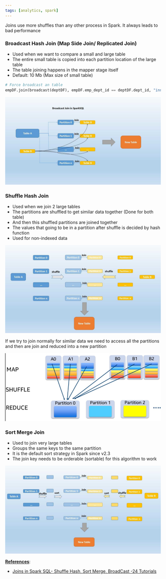 ```yaml
---
tags: [analytics, spark]
---
```


Joins use more shuffles than any other process in Spark. It always leads to bad performance

### Broadcast Hash Join (Map Side Join/ Replicated Join)

* Used when we want to compare a small and large table
* The entire small table is copied into each partition location of the large table
* The table joining happens in the mapper stage itself
* Default: 10 Mb (Max size of small table)

````python
# Force broadcast an table
empDF.join(broadcast(deptDF), empDF.emp_dept_id == deptDF.dept_id, "inner").show()
````

![Broadcast Joins|550](images/broadcast-join.jpg)

### Shuffle Hash Join

* Used when we join 2 large tables
* The partitions are shuffled to get similar data together (Done for both table)
* And then this shuffled partitions are joined together
* The values that going to be in a partition after shuffle is decided by hash function
* Used for non-indexed data

![Shuffle Hash Join|550](images/shuffle-hash-join.jpg)

If we try to join normally for similar data we need to access all the partitions and then are join and reduced into a new partition

![Shuffle Hash Join 2|400](images/shuffle-hash-join-2.png)

### Sort Merge Join

* Used to join very large tables
* Groups the same keys to the same partition
* It is the default sort strategy in Spark since v2.3
* The join key needs to be orderable (sortable) for this algorithm to work

![Sort Merge Join|550](images/sort-merge-join.jpg)

**<u>References</u>**:

* [Joins in Spark SQL- Shuffle Hash, Sort Merge, BroadCast -24 Tutorials](https://www.24tutorials.com/spark/joins-spark-sql-shuffle-hash-sort-merge-broadcast/)
